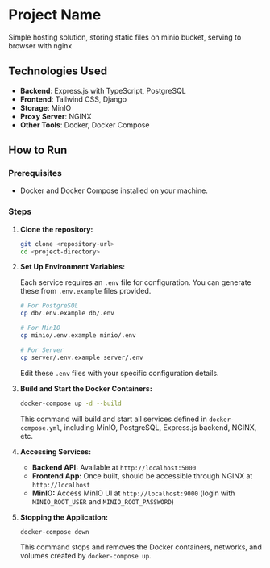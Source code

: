 # Project Name

Simple hosting solution, storing static files on minio bucket, serving to browser with nginx

## Technologies Used

- **Backend**: Express.js with TypeScript, PostgreSQL
- **Frontend**: Tailwind CSS, Django
- **Storage**: MinIO
- **Proxy Server**: NGINX
- **Other Tools**: Docker, Docker Compose

## How to Run

### Prerequisites

- Docker and Docker Compose installed on your machine.

### Steps

1. **Clone the repository:**

   ```bash
   git clone <repository-url>
   cd <project-directory>
   ```

2. **Set Up Environment Variables:**

   Each service requires an `.env` file for configuration. You can generate these from `.env.example` files provided.

   ```bash
   # For PostgreSQL
   cp db/.env.example db/.env

   # For MinIO
   cp minio/.env.example minio/.env

   # For Server
   cp server/.env.example server/.env
   ```

   Edit these `.env` files with your specific configuration details.

3. **Build and Start the Docker Containers:**

   ```bash
   docker-compose up -d --build
   ```

   This command will build and start all services defined in `docker-compose.yml`, including MinIO, PostgreSQL, Express.js backend, NGINX, etc.

4. **Accessing Services:**

   - **Backend API:** Available at `http://localhost:5000`
   - **Frontend App:** Once built, should be accessible through NGINX at `http://localhost`
   - **MinIO:** Access MinIO UI at `http://localhost:9000` (login with `MINIO_ROOT_USER` and `MINIO_ROOT_PASSWORD`)

5. **Stopping the Application:**

   ```bash
   docker-compose down
   ```

   This command stops and removes the Docker containers, networks, and volumes created by `docker-compose up`.
